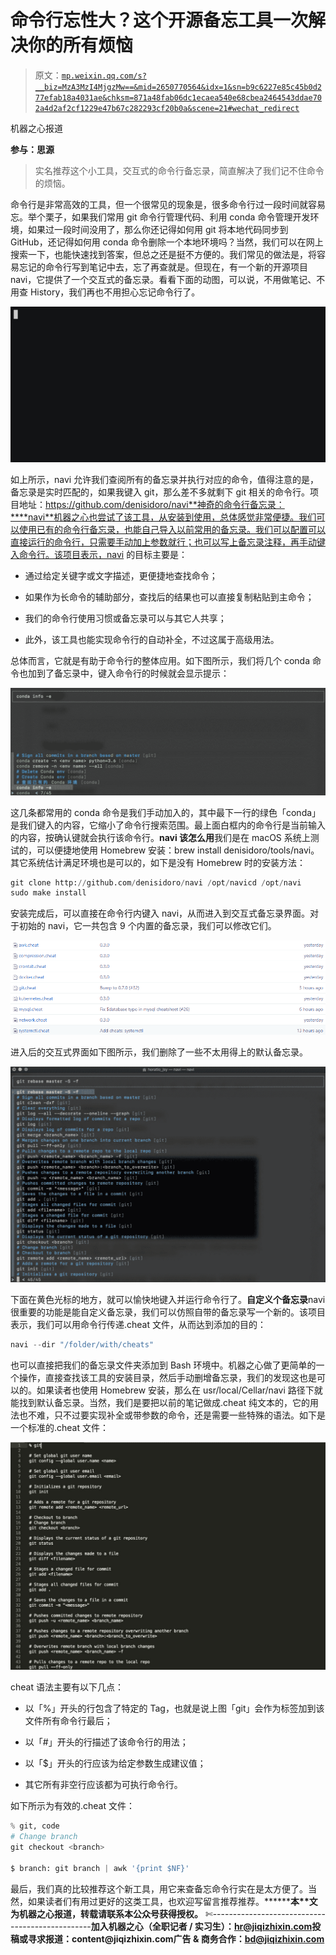 # 命令行忘性大？这个开源备忘工具一次解决你的所有烦恼

> 原文：[`mp.weixin.qq.com/s?__biz=MzA3MzI4MjgzMw==&mid=2650770564&idx=1&sn=b9c6227e85c45b0d277efab18a4031ae&chksm=871a48fab06dc1ecaea540e68cbea2464543ddae702a4d2af2cf1229e47b67c282293cf20b0a&scene=21#wechat_redirect`](http://mp.weixin.qq.com/s?__biz=MzA3MzI4MjgzMw==&mid=2650770564&idx=1&sn=b9c6227e85c45b0d277efab18a4031ae&chksm=871a48fab06dc1ecaea540e68cbea2464543ddae702a4d2af2cf1229e47b67c282293cf20b0a&scene=21#wechat_redirect)

机器之心报道

**参与：思源**

> 实名推荐这个小工具，交互式的命令行备忘录，简直解决了我们记不住命令的烦恼。

命令行是非常高效的工具，但一个很常见的现象是，很多命令行过一段时间就容易忘。举个栗子，如果我们常用 git 命令行管理代码、利用 conda 命令管理开发环境，如果过一段时间没用了，那么你还记得如何用 git 将本地代码同步到 GitHub，还记得如何用 conda 命令删除一个本地环境吗？当然，我们可以在网上搜索一下，也能快速找到答案，但总之还是挺不方便的。我们常见的做法是，将容易忘记的命令行写到笔记中去，忘了再查就是。但现在，有一个新的开源项目 navi，它提供了一个交互式的备忘录。看看下面的动图，可以说，不用做笔记、不用查 History，我们再也不用担心忘记命令行了。

![](img/ad223740a87f3c388556ebd9e8a4cf82.jpg)

如上所示，navi 允许我们查阅所有的备忘录并执行对应的命令，值得注意的是，备忘录是实时匹配的，如果我键入 git，那么差不多就剩下 git 相关的命令行。项目地址：https://github.com/denisidoro/navi**神奇的命令行备忘录：****navi**机器之心也尝试了该工具，从安装到使用，总体感觉非常便捷。我们可以使用已有的命令行备忘录，也能自己导入以前常用的备忘录。我们可以配置可以直接运行的命令行，只需要手动加上参数就行；也可以写上备忘录注释，再手动键入命令行。该项目表示，navi 的目标主要是：

*   通过给定关键字或文字描述，更便捷地查找命令；

*   如果作为长命令的辅助部分，查找后的结果也可以直接复制粘贴到主命令；

*   我们的命令行使用习惯或备忘录可以与其它人共享；

*   此外，该工具也能实现命令行的自动补全，不过这属于高级用法。

总体而言，它就是有助于命令行的整体应用。如下图所示，我们将几个 conda 命令也加到了备忘录中，键入命令行的时候就会显示提示：

![](img/64caf3ac13cffd538be46945510870e4.jpg)

这几条都常用的 conda 命令是我们手动加入的，其中最下一行的绿色「conda」是我们键入的内容，它缩小了命令行搜索范围。最上面白框内的命令行是当前输入的内容，按确认键就会执行该命令行。**navi 该怎么用**我们是在 macOS 系统上测试的，可以便捷地使用 Homebrew 安装：brew install denisidoro/tools/navi。其它系统估计满足环境也是可以的，如下是没有 Homebrew 时的安装方法：

```py
git clone http://github.com/denisidoro/navi /opt/navicd /opt/navi
sudo make install 
```

安装完成后，可以直接在命令行内键入 navi，从而进入到交互式备忘录界面。对于初始的 navi，它一共包含 9 个内置的备忘录，我们可以修改它们。

![](img/3cc61ece3cfd1795d8d50c7fb20798ae.jpg)

进入后的交互式界面如下图所示，我们删除了一些不太用得上的默认备忘录。

![](img/4066fb339f1d3d1039aa39a738e8fad4.jpg)

下面在黄色光标的地方，就可以愉快地键入并运行命令行了。**自定义个备忘录**navi 很重要的功能是能自定义备忘录，我们可以仿照自带的备忘录写一个新的。该项目表示，我们可以用命令行传递.cheat 文件，从而达到添加的目的：

```py
navi --dir "/folder/with/cheats" 
```

也可以直接把我们的备忘录文件夹添加到 Bash 环境中。机器之心做了更简单的一个操作，直接查找该工具的安装目录，然后手动删增备忘录，我们的发现这也是可以的。如果读者也使用 Homebrew 安装，那么在 usr/local/Cellar/navi 路径下就能找到默认备忘录。当然，我们是要把以前的笔记做成.cheat 纯文本的，它的用法也不难，只不过要实现补全或带参数的命令，还是需要一些特殊的语法。如下是一个标准的.cheat 文件：

![](img/ef5a641aa93ca6374f24b39fa15c0611.jpg)

cheat 语法主要有以下几点：

*   以「%」开头的行包含了特定的 Tag，也就是说上图「git」会作为标签加到该文件所有命令行最后；

*   以「#」开头的行描述了该命令行的用法；

*   以「$」开头的行应该为给定参数生成建议值；

*   其它所有非空行应该都为可执行命令行。

如下所示为有效的.cheat 文件：

```py
% git, code
# Change branch
git checkout <branch>

$ branch: git branch | awk '{print $NF}' 
```

最后，我们真的比较推荐这个新工具，用它来查备忘命令行实在是太方便了。当然，如果读者们有用过更好的这类工具，也欢迎写留言推荐推荐。********本****文为机器之心报道，**转载请联系本公众号获得授权****。**
✄------------------------------------------------**加入机器之心（全职记者 / 实习生）：hr@jiqizhixin.com****投稿或寻求报道：**content**@jiqizhixin.com****广告 & 商务合作：bd@jiqizhixin.com**